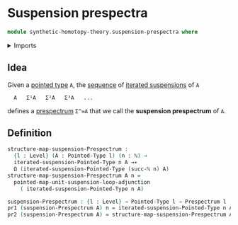 # Suspension prespectra

```agda
module synthetic-homotopy-theory.suspension-prespectra where
```

<details><summary>Imports</summary>

```agda
open import elementary-number-theory.natural-numbers

open import foundation.dependent-pair-types
open import foundation.universe-levels

open import structured-types.pointed-maps
open import structured-types.pointed-types

open import synthetic-homotopy-theory.iterated-suspensions-of-pointed-types
open import synthetic-homotopy-theory.loop-spaces
open import synthetic-homotopy-theory.prespectra
open import synthetic-homotopy-theory.universal-property-suspensions-of-pointed-types
```

</details>

## Idea

Given a [pointed type](structured-types.pointed-types.md) `A`, the
[sequence](foundation.sequences.md) of
[iterated suspensions](synthetic-homotopy-theory.iterated-suspensions-of-pointed-types.md)
of `A`

```text
  A   Σ¹A   Σ²A   Σ³A   ...
```

defines a [prespectrum](synthetic-homotopy-theory.prespectra.md) `Σ^∞A` that we
call the **suspension prespectrum** of `A`.

## Definition

```agda
structure-map-suspension-Prespectrum :
  {l : Level} (A : Pointed-Type l) (n : ℕ) →
  iterated-suspension-Pointed-Type n A →∗
  Ω (iterated-suspension-Pointed-Type (succ-ℕ n) A)
structure-map-suspension-Prespectrum A n =
  pointed-map-unit-suspension-loop-adjunction
    ( iterated-suspension-Pointed-Type n A)

suspension-Prespectrum : {l : Level} → Pointed-Type l → Prespectrum l
pr1 (suspension-Prespectrum A) n = iterated-suspension-Pointed-Type n A
pr2 (suspension-Prespectrum A) = structure-map-suspension-Prespectrum A
```
